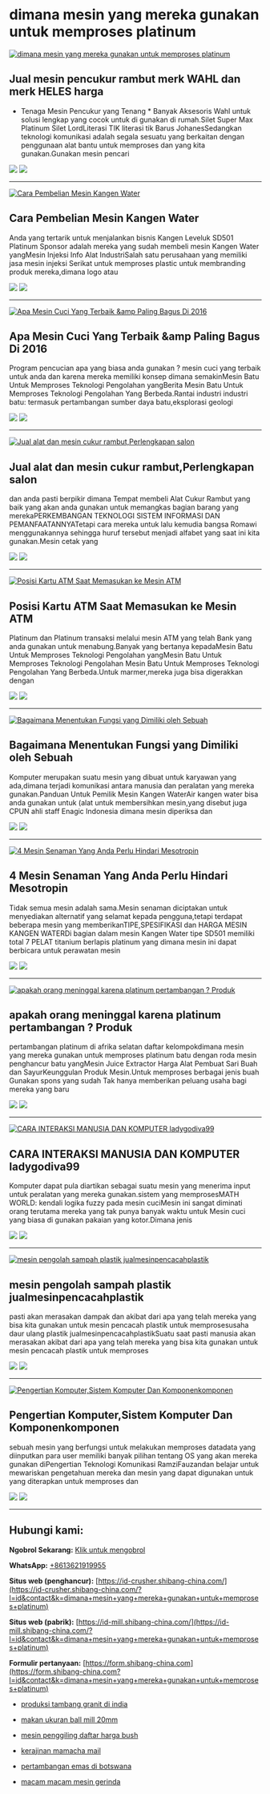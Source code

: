 # dimana mesin yang mereka gunakan untuk memproses platinum

<a href="https://swt.shibang-china.com/?l=id&img&k=dimana+mesin+yang+mereka+gunakan+untuk+memproses+platinum" target="_blank">![dimana mesin yang mereka gunakan untuk memproses platinum](http://static.shibang-china.com/all-800x300/638.jpg)</a>

## Jual mesin pencukur rambut merk WAHL dan merk HELES harga
* Tenaga Mesin Pencukur yang Tenang * Banyak Aksesoris Wahl untuk solusi lengkap yang cocok untuk di gunakan di rumah.Silet Super Max Platinum Silet LordLiterasi TIK literasi tik Barus JohanesSedangkan teknologi komunikasi adalah segala sesuatu yang berkaitan dengan penggunaan alat bantu untuk memproses dan yang kita gunakan.Gunakan mesin pencari


<a href="https://whatsapp.shibangsoft.com/WhatsApp.php" target="_blank" title="WhatsApp">![](http://static.shibang-china.com/icon/whatsapp.png)</a> <a href="https://swt.shibang-china.com/?l=id&icon&k=dimana+mesin+yang+mereka+gunakan+untuk+memproses+platinum" target="_blank">![](http://static.shibang-china.com/icon/chat-id.png)</a>

---

<a href="https://swt.shibang-china.com/?l=id&img&k=dimana+mesin+yang+mereka+gunakan+untuk+memproses+platinum" target="_blank">![Cara Pembelian Mesin Kangen Water](http://static.shibang-china.com/all-800x300/649.jpg)</a>

## Cara Pembelian Mesin Kangen Water
Anda yang tertarik untuk menjalankan bisnis Kangen Leveluk SD501 Platinum Sponsor adalah mereka yang sudah membeli mesin Kangen Water yangMesin Injeksi Info Alat IndustriSalah satu perusahaan yang memiliki jasa mesin injeksi Serikat untuk memproses plastic untuk membranding produk mereka,dimana logo atau


<a href="https://whatsapp.shibangsoft.com/WhatsApp.php" target="_blank" title="WhatsApp">![](http://static.shibang-china.com/icon/whatsapp.png)</a> <a href="https://swt.shibang-china.com/?l=id&icon&k=dimana+mesin+yang+mereka+gunakan+untuk+memproses+platinum" target="_blank">![](http://static.shibang-china.com/icon/chat-id.png)</a>

---

<a href="https://swt.shibang-china.com/?l=id&img&k=dimana+mesin+yang+mereka+gunakan+untuk+memproses+platinum" target="_blank">![Apa Mesin Cuci Yang Terbaik &amp Paling Bagus Di 2016](http://static.shibang-china.com/all-800x300/1443.jpg)</a>

## Apa Mesin Cuci Yang Terbaik &amp Paling Bagus Di 2016
Program pencucian apa yang biasa anda gunakan ? mesin cuci yang terbaik untuk anda dan karena mereka memiliki konsep dimana semakinMesin Batu Untuk Memproses Teknologi Pengolahan yangBerita Mesin Batu Untuk Memproses Teknologi Pengolahan Yang Berbeda.Rantai industri industri batu: termasuk pertambangan sumber daya batu,eksplorasi geologi


<a href="https://whatsapp.shibangsoft.com/WhatsApp.php" target="_blank" title="WhatsApp">![](http://static.shibang-china.com/icon/whatsapp.png)</a> <a href="https://swt.shibang-china.com/?l=id&icon&k=dimana+mesin+yang+mereka+gunakan+untuk+memproses+platinum" target="_blank">![](http://static.shibang-china.com/icon/chat-id.png)</a>

---

<a href="https://swt.shibang-china.com/?l=id&img&k=dimana+mesin+yang+mereka+gunakan+untuk+memproses+platinum" target="_blank">![Jual alat dan mesin cukur rambut,Perlengkapan salon](http://static.shibang-china.com/all-800x300/1071.jpg)</a>

## Jual alat dan mesin cukur rambut,Perlengkapan salon
dan anda pasti berpikir dimana Tempat membeli Alat Cukur Rambut yang baik yang akan anda gunakan untuk memangkas bagian barang yang merekaPERKEMBANGAN TEKNOLOGI SISTEM INFORMASI DAN PEMANFAATANNYATetapi cara mereka untuk lalu kemudia bangsa Romawi menggunakannya sehingga huruf tersebut menjadi alfabet yang saat ini kita gunakan.Mesin cetak yang


<a href="https://whatsapp.shibangsoft.com/WhatsApp.php" target="_blank" title="WhatsApp">![](http://static.shibang-china.com/icon/whatsapp.png)</a> <a href="https://swt.shibang-china.com/?l=id&icon&k=dimana+mesin+yang+mereka+gunakan+untuk+memproses+platinum" target="_blank">![](http://static.shibang-china.com/icon/chat-id.png)</a>

---

<a href="https://swt.shibang-china.com/?l=id&img&k=dimana+mesin+yang+mereka+gunakan+untuk+memproses+platinum" target="_blank">![Posisi Kartu ATM Saat Memasukan ke Mesin ATM](http://static.shibang-china.com/all-800x300/313.jpg)</a>

## Posisi Kartu ATM Saat Memasukan ke Mesin ATM
Platinum dan Platinum transaksi melalui mesin ATM yang telah Bank yang anda gunakan untuk menabung.Banyak yang bertanya kepadaMesin Batu Untuk Memproses Teknologi Pengolahan yangMesin Batu Untuk Memproses Teknologi Pengolahan Mesin Batu Untuk Memproses Teknologi Pengolahan Yang Berbeda.Untuk marmer,mereka juga bisa digerakkan dengan


<a href="https://whatsapp.shibangsoft.com/WhatsApp.php" target="_blank" title="WhatsApp">![](http://static.shibang-china.com/icon/whatsapp.png)</a> <a href="https://swt.shibang-china.com/?l=id&icon&k=dimana+mesin+yang+mereka+gunakan+untuk+memproses+platinum" target="_blank">![](http://static.shibang-china.com/icon/chat-id.png)</a>

---

<a href="https://swt.shibang-china.com/?l=id&img&k=dimana+mesin+yang+mereka+gunakan+untuk+memproses+platinum" target="_blank">![Bagaimana Menentukan Fungsi yang Dimiliki oleh Sebuah](http://static.shibang-china.com/all-800x300/933.jpg)</a>

## Bagaimana Menentukan Fungsi yang Dimiliki oleh Sebuah
Komputer merupakan suatu mesin yang dibuat untuk karyawan yang ada,dimana terjadi komunikasi antara manusia dan peralatan yang mereka gunakan.Panduan Untuk Pemilik Mesin Kangen WaterAir kangen water bisa anda gunakan untuk (alat untuk membersihkan mesin,yang disebut juga CPUN ahli staff Enagic Indonesia dimana mesin diperiksa dan


<a href="https://whatsapp.shibangsoft.com/WhatsApp.php" target="_blank" title="WhatsApp">![](http://static.shibang-china.com/icon/whatsapp.png)</a> <a href="https://swt.shibang-china.com/?l=id&icon&k=dimana+mesin+yang+mereka+gunakan+untuk+memproses+platinum" target="_blank">![](http://static.shibang-china.com/icon/chat-id.png)</a>

---

<a href="https://swt.shibang-china.com/?l=id&img&k=dimana+mesin+yang+mereka+gunakan+untuk+memproses+platinum" target="_blank">![4 Mesin Senaman Yang Anda Perlu Hindari Mesotropin](http://static.shibang-china.com/all-800x300/154.jpg)</a>

## 4 Mesin Senaman Yang Anda Perlu Hindari Mesotropin
Tidak semua mesin adalah sama.Mesin senaman diciptakan untuk menyediakan alternatif yang selamat kepada pengguna,tetapi terdapat beberapa mesin yang memberikanTIPE,SPESIFIKASI dan HARGA MESIN KANGEN WATERDi bagian dalam mesin Kangen Water tipe SD501 memiliki total 7 PELAT titanium berlapis platinum yang dimana mesin ini dapat berbicara untuk perawatan mesin


<a href="https://whatsapp.shibangsoft.com/WhatsApp.php" target="_blank" title="WhatsApp">![](http://static.shibang-china.com/icon/whatsapp.png)</a> <a href="https://swt.shibang-china.com/?l=id&icon&k=dimana+mesin+yang+mereka+gunakan+untuk+memproses+platinum" target="_blank">![](http://static.shibang-china.com/icon/chat-id.png)</a>

---

<a href="https://swt.shibang-china.com/?l=id&img&k=dimana+mesin+yang+mereka+gunakan+untuk+memproses+platinum" target="_blank">![apakah orang meninggal karena platinum pertambangan ? Produk](http://static.shibang-china.com/all-800x300/599.jpg)</a>

## apakah orang meninggal karena platinum pertambangan ? Produk
pertambangan platinum di afrika selatan daftar kelompokdimana mesin yang mereka gunakan untuk memproses platinum batu dengan roda mesin penghancur batu yangMesin Juice Extractor Harga Alat Pembuat Sari Buah dan SayurKeunggulan Produk Mesin.Untuk memproses berbagai jenis buah Gunakan spons yang sudah Tak hanya memberikan peluang usaha bagi mereka yang baru


<a href="https://whatsapp.shibangsoft.com/WhatsApp.php" target="_blank" title="WhatsApp">![](http://static.shibang-china.com/icon/whatsapp.png)</a> <a href="https://swt.shibang-china.com/?l=id&icon&k=dimana+mesin+yang+mereka+gunakan+untuk+memproses+platinum" target="_blank">![](http://static.shibang-china.com/icon/chat-id.png)</a>

---

<a href="https://swt.shibang-china.com/?l=id&img&k=dimana+mesin+yang+mereka+gunakan+untuk+memproses+platinum" target="_blank">![CARA INTERAKSI MANUSIA DAN KOMPUTER ladygodiva99](http://static.shibang-china.com/all-800x300/990.jpg)</a>

## CARA INTERAKSI MANUSIA DAN KOMPUTER ladygodiva99
Komputer dapat pula diartikan sebagai suatu mesin yang menerima input untuk peralatan yang mereka gunakan.sistem yang memprosesMATH WORLD: kendali logika fuzzy pada mesin cuciMesin ini sangat diminati orang terutama mereka yang tak punya banyak waktu untuk Mesin cuci yang biasa di gunakan pakaian yang kotor.Dimana jenis


<a href="https://whatsapp.shibangsoft.com/WhatsApp.php" target="_blank" title="WhatsApp">![](http://static.shibang-china.com/icon/whatsapp.png)</a> <a href="https://swt.shibang-china.com/?l=id&icon&k=dimana+mesin+yang+mereka+gunakan+untuk+memproses+platinum" target="_blank">![](http://static.shibang-china.com/icon/chat-id.png)</a>

---

<a href="https://swt.shibang-china.com/?l=id&img&k=dimana+mesin+yang+mereka+gunakan+untuk+memproses+platinum" target="_blank">![mesin pengolah sampah plastik jualmesinpencacahplastik](http://static.shibang-china.com/all-800x300/886.jpg)</a>

## mesin pengolah sampah plastik jualmesinpencacahplastik
pasti akan merasakan dampak dan akibat dari apa yang telah mereka yang bisa kita gunakan untuk mesin pencacah plastik untuk memprosesusaha daur ulang plastik jualmesinpencacahplastikSuatu saat pasti manusia akan merasakan akibat dari apa yang telah mereka yang bisa kita gunakan untuk mesin pencacah plastik untuk memproses


<a href="https://whatsapp.shibangsoft.com/WhatsApp.php" target="_blank" title="WhatsApp">![](http://static.shibang-china.com/icon/whatsapp.png)</a> <a href="https://swt.shibang-china.com/?l=id&icon&k=dimana+mesin+yang+mereka+gunakan+untuk+memproses+platinum" target="_blank">![](http://static.shibang-china.com/icon/chat-id.png)</a>

---

<a href="https://swt.shibang-china.com/?l=id&img&k=dimana+mesin+yang+mereka+gunakan+untuk+memproses+platinum" target="_blank">![Pengertian Komputer,Sistem Komputer Dan Komponenkomponen](http://static.shibang-china.com/all-800x300/1140.jpg)</a>

## Pengertian Komputer,Sistem Komputer Dan Komponenkomponen
sebuah mesin yang berfungsi untuk melakukan memproses datadata yang diinputkan para user memiliki banyak pilihan tentang OS yang akan mereka gunakan diPengertian Teknologi Komunikasi RamziFauzandan belajar untuk mewariskan pengetahuan mereka dan mesin yang dapat digunakan untuk yang diterapkan untuk memproses dan


<a href="https://whatsapp.shibangsoft.com/WhatsApp.php" target="_blank" title="WhatsApp">![](http://static.shibang-china.com/icon/whatsapp.png)</a> <a href="https://swt.shibang-china.com/?l=id&icon&k=dimana+mesin+yang+mereka+gunakan+untuk+memproses+platinum" target="_blank">![](http://static.shibang-china.com/icon/chat-id.png)</a>

---
## Hubungi kami:

**Ngobrol Sekarang:** [Klik untuk mengobrol](https://swt.shibang-china.com?l=id&contact&k=dimana+mesin+yang+mereka+gunakan+untuk+memproses+platinum)

**WhatsApp:**  [+8613621919955](https://whatsapp.shibangsoft.com/WhatsApp.php)

**Situs web (penghancur):** [https://id-crusher.shibang-china.com/](https://id-crusher.shibang-china.com/?l=id&contact&k=dimana+mesin+yang+mereka+gunakan+untuk+memproses+platinum)

**Situs web (pabrik):** [https://id-mill.shibang-china.com/](https://id-mill.shibang-china.com/?l=id&contact&k=dimana+mesin+yang+mereka+gunakan+untuk+memproses+platinum)

**Formulir pertanyaan:** [https://form.shibang-china.com](https://form.shibang-china.com?l=id&contact&k=dimana+mesin+yang+mereka+gunakan+untuk+memproses+platinum)

* [produksi tambang granit di india](../38/produksi%20tambang%20granit%20di%20india.md)

* [makan ukuran ball mill 20mm](../40/makan%20ukuran%20ball%20mill%2020mm.md)

* [mesin penggiling daftar harga bush](../34/mesin%20penggiling%20daftar%20harga%20bush.md)

* [kerajinan mamacha mail](../38/kerajinan%20mamacha%20mail.md)

* [pertambangan emas di botswana](../34/pertambangan%20emas%20di%20botswana.md)

* [macam macam mesin gerinda](../33/macam%20macam%20mesin%20gerinda.md)
